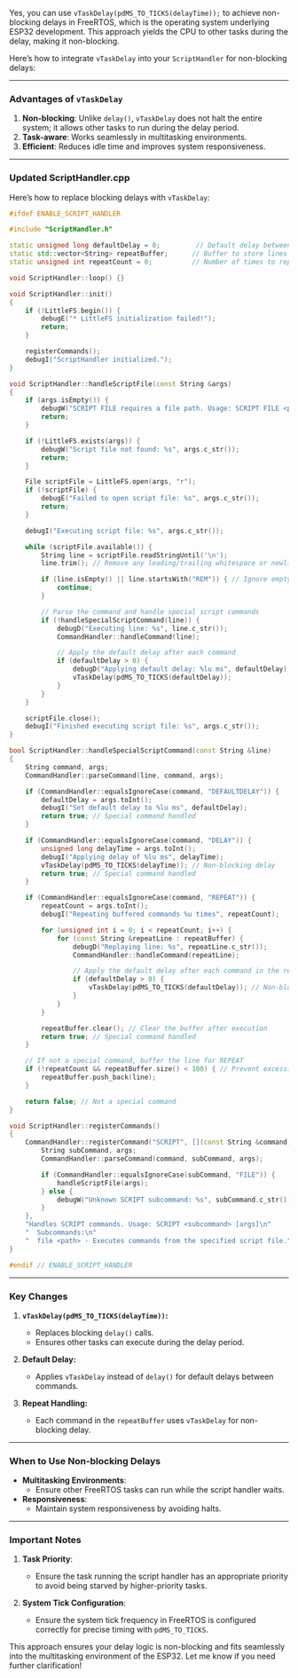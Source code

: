 Yes, you can use `vTaskDelay(pdMS_TO_TICKS(delayTime));` to achieve non-blocking delays in FreeRTOS, which is the operating system underlying ESP32 development. This approach yields the CPU to other tasks during the delay, making it non-blocking.

Here’s how to integrate `vTaskDelay` into your `ScriptHandler` for non-blocking delays:

---

### **Advantages of `vTaskDelay`**
1. **Non-blocking**: Unlike `delay()`, `vTaskDelay` does not halt the entire system; it allows other tasks to run during the delay period.
2. **Task-aware**: Works seamlessly in multitasking environments.
3. **Efficient**: Reduces idle time and improves system responsiveness.

---

### Updated **ScriptHandler.cpp**

Here’s how to replace blocking delays with `vTaskDelay`:

```cpp
#ifdef ENABLE_SCRIPT_HANDLER

#include "ScriptHandler.h"

static unsigned long defaultDelay = 0;         // Default delay between commands
static std::vector<String> repeatBuffer;      // Buffer to store lines for REPEAT
static unsigned int repeatCount = 0;          // Number of times to repeat

void ScriptHandler::loop() {}

void ScriptHandler::init()
{
    if (!LittleFS.begin()) {
        debugE("* LittleFS initialization failed!");
        return;
    }

    registerCommands();
    debugI("ScriptHandler initialized.");
}

void ScriptHandler::handleScriptFile(const String &args)
{
    if (args.isEmpty()) {
        debugW("SCRIPT FILE requires a file path. Usage: SCRIPT FILE <path>");
        return;
    }

    if (!LittleFS.exists(args)) {
        debugW("Script file not found: %s", args.c_str());
        return;
    }

    File scriptFile = LittleFS.open(args, "r");
    if (!scriptFile) {
        debugE("Failed to open script file: %s", args.c_str());
        return;
    }

    debugI("Executing script file: %s", args.c_str());

    while (scriptFile.available()) {
        String line = scriptFile.readStringUntil('\n');
        line.trim(); // Remove any leading/trailing whitespace or newlines

        if (line.isEmpty() || line.startsWith("REM")) { // Ignore empty lines and comments
            continue;
        }

        // Parse the command and handle special script commands
        if (!handleSpecialScriptCommand(line)) {
            debugD("Executing line: %s", line.c_str());
            CommandHandler::handleCommand(line);

            // Apply the default delay after each command
            if (defaultDelay > 0) {
                debugD("Applying default delay: %lu ms", defaultDelay);
                vTaskDelay(pdMS_TO_TICKS(defaultDelay));
            }
        }
    }

    scriptFile.close();
    debugI("Finished executing script file: %s", args.c_str());
}

bool ScriptHandler::handleSpecialScriptCommand(const String &line)
{
    String command, args;
    CommandHandler::parseCommand(line, command, args);

    if (CommandHandler::equalsIgnoreCase(command, "DEFAULTDELAY")) {
        defaultDelay = args.toInt();
        debugI("Set default delay to %lu ms", defaultDelay);
        return true; // Special command handled
    }

    if (CommandHandler::equalsIgnoreCase(command, "DELAY")) {
        unsigned long delayTime = args.toInt();
        debugI("Applying delay of %lu ms", delayTime);
        vTaskDelay(pdMS_TO_TICKS(delayTime)); // Non-blocking delay
        return true; // Special command handled
    }

    if (CommandHandler::equalsIgnoreCase(command, "REPEAT")) {
        repeatCount = args.toInt();
        debugI("Repeating buffered commands %u times", repeatCount);

        for (unsigned int i = 0; i < repeatCount; i++) {
            for (const String &repeatLine : repeatBuffer) {
                debugD("Replaying line: %s", repeatLine.c_str());
                CommandHandler::handleCommand(repeatLine);

                // Apply the default delay after each command in the repeat buffer
                if (defaultDelay > 0) {
                    vTaskDelay(pdMS_TO_TICKS(defaultDelay)); // Non-blocking delay
                }
            }
        }

        repeatBuffer.clear(); // Clear the buffer after execution
        return true; // Special command handled
    }

    // If not a special command, buffer the line for REPEAT
    if (!repeatCount && repeatBuffer.size() < 100) { // Prevent excessive buffering
        repeatBuffer.push_back(line);
    }

    return false; // Not a special command
}

void ScriptHandler::registerCommands()
{
    CommandHandler::registerCommand("SCRIPT", [](const String &command) {
        String subCommand, args;
        CommandHandler::parseCommand(command, subCommand, args);

        if (CommandHandler::equalsIgnoreCase(subCommand, "FILE")) {
            handleScriptFile(args);
        } else {
            debugW("Unknown SCRIPT subcommand: %s", subCommand.c_str());
        }
    },
    "Handles SCRIPT commands. Usage: SCRIPT <subcommand> [args]\n"
    "  Subcommands:\n"
    "  file <path> - Executes commands from the specified script file.");
}

#endif // ENABLE_SCRIPT_HANDLER
```

---

### Key Changes
1. **`vTaskDelay(pdMS_TO_TICKS(delayTime))`:**
   - Replaces blocking `delay()` calls.
   - Ensures other tasks can execute during the delay period.

2. **Default Delay:**
   - Applies `vTaskDelay` instead of `delay()` for default delays between commands.

3. **Repeat Handling:**
   - Each command in the `repeatBuffer` uses `vTaskDelay` for non-blocking delay.

---

### **When to Use Non-blocking Delays**
- **Multitasking Environments**:
  - Ensure other FreeRTOS tasks can run while the script handler waits.
- **Responsiveness**:
  - Maintain system responsiveness by avoiding halts.

---

### **Important Notes**
1. **Task Priority**:
   - Ensure the task running the script handler has an appropriate priority to avoid being starved by higher-priority tasks.

2. **System Tick Configuration**:
   - Ensure the system tick frequency in FreeRTOS is configured correctly for precise timing with `pdMS_TO_TICKS`.

This approach ensures your delay logic is non-blocking and fits seamlessly into the multitasking environment of the ESP32. Let me know if you need further clarification!